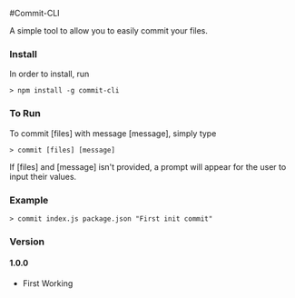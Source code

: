 #Commit-CLI

A simple tool to allow you to easily commit your files.

### Install
In order to install, run

    > npm install -g commit-cli


### To Run
To commit [files] with message [message], simply type

    > commit [files] [message]

If [files] and [message] isn't provided, a prompt will appear for the user to input their values.

### Example

    > commit index.js package.json "First init commit"

### Version

#### 1.0.0
* First Working 
